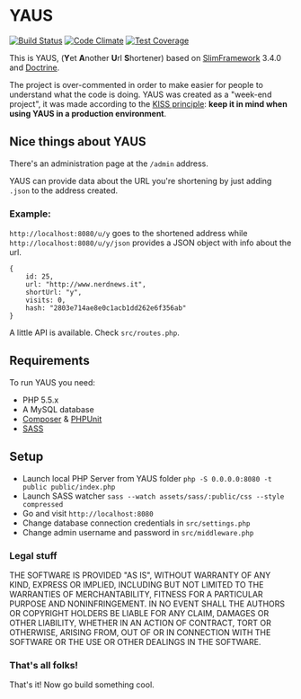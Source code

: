 # YAUS
[![Build Status](https://travis-ci.org/napolux/YAUS.svg?branch=master)](https://travis-ci.org/napolux/YAUS) [![Code Climate](https://codeclimate.com/github/napolux/YAUS/badges/gpa.svg)](https://codeclimate.com/github/napolux/YAUS) [![Test Coverage](https://codeclimate.com/github/napolux/YAUS/badges/coverage.svg)](https://codeclimate.com/github/napolux/YAUS/coverage) 

This is YAUS, (**Y**et **A**nother **U**rl **S**hortener) based on [SlimFramework](http://www.slimframework.com/) 3.4.0
and [Doctrine](http://www.doctrine-project.org/).

The project is over-commented in order to make easier for people to understand what the code is doing.
YAUS was created as a "week-end project", it was made according to the [KISS principle](https://en.wikipedia.org/wiki/KISS_principle):
**keep it in mind when using YAUS in a production environment**.

## Nice things about YAUS

There's an administration page at the `/admin` address.

YAUS can provide data about the URL you're shortening by just adding `.json` to the address created.

### Example:

`http://localhost:8080/u/y` goes to the shortened address while `http://localhost:8080/u/y/json` provides a JSON object with info about the url.

```
{
    id: 25,
    url: "http://www.nerdnews.it",
    shortUrl: "y",
    visits: 0,
    hash: "2803e714ae8e0c1acb1dd262e6f356ab"
}
```

A little API is available. Check `src/routes.php`. 

## Requirements

To run YAUS you need:

* PHP 5.5.x
* A MySQL database
* [Composer](https://getcomposer.org/download/) & [PHPUnit](http://phpunit.de)
* [SASS](http://sass-lang.com)

## Setup

* Launch local PHP Server from YAUS folder `php -S 0.0.0.0:8080 -t public public/index.php`
* Launch SASS watcher `sass --watch assets/sass/:public/css --style compressed`
* Go and visit `http://localhost:8080`
* Change database connection credentials in `src/settings.php`
* Change admin username and password in `src/middleware.php`

### Legal stuff

THE SOFTWARE IS PROVIDED "AS IS", WITHOUT WARRANTY OF ANY KIND, EXPRESS OR IMPLIED, INCLUDING BUT NOT LIMITED TO THE WARRANTIES
OF MERCHANTABILITY, FITNESS FOR A PARTICULAR PURPOSE AND NONINFRINGEMENT. IN NO EVENT SHALL THE AUTHORS OR COPYRIGHT HOLDERS
BE LIABLE FOR ANY CLAIM, DAMAGES OR OTHER LIABILITY, WHETHER IN AN ACTION OF CONTRACT, TORT OR OTHERWISE, ARISING FROM, OUT OF
OR IN CONNECTION WITH THE SOFTWARE OR THE USE OR OTHER DEALINGS IN THE SOFTWARE.

### That's all folks!

That's it! Now go build something cool.
